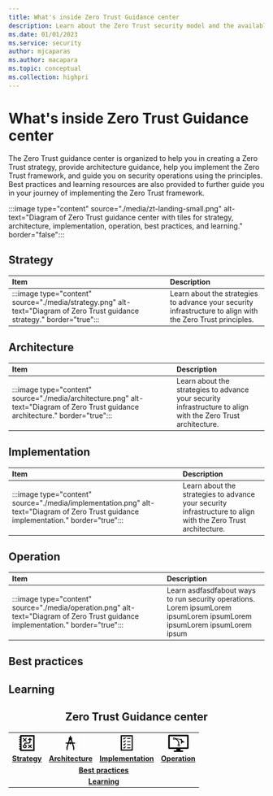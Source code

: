```yaml
---
title: What's inside Zero Trust Guidance center
description: Learn about the Zero Trust security model and the available resources  
ms.date: 01/01/2023
ms.service: security
author: mjcaparas
ms.author: macapara
ms.topic: conceptual
ms.collection: highpri
---
```


# What's inside Zero Trust Guidance center

The Zero Trust guidance center is organized to help you in creating a Zero Trust strategy, provide architecture guidance, help you implement the Zero Trust framework, and guide you on security operations using the principles. Best practices and learning resources are also provided to further guide you in your journey of implementing the Zero Trust framework. 


	
:::image type="content" source="./media/zt-landing-small.png" alt-text="Diagram of Zero Trust guidance center with tiles for strategy, architecture, implementation, operation, best practices, and learning." border="false":::


## Strategy


Item | Description
:---|:---
:::image type="content" source="./media/strategy.png" alt-text="Diagram of Zero Trust guidance strategy." border="true"::: | Learn about the strategies to advance your security infrastructure to align with the Zero Trust principles. 


## Architecture

Item | Description
:---|:---
:::image type="content" source="./media/architecture.png" alt-text="Diagram of Zero Trust guidance architecture." border="true"::: | Learn about the strategies to advance your security infrastructure to align with the Zero Trust architecture. 


## Implementation




Item | Description
:---|:---
:::image type="content" source="./media/implementation.png" alt-text="Diagram of Zero Trust guidance implementation." border="true"::: | Learn about the strategies to advance your security infrastructure to align with the Zero Trust architecture.

## Operation


Item | Description
:---|:---
:::image type="content" source="./media/operation.png" alt-text="Diagram of Zero Trust guidance implementation." border="true"::: | Learn asdfasdfabout ways to run security operations. Lorem ipsumLorem ipsumLorem ipsumLorem ipsumLorem ipsumLorem ipsum


## Best practices





## Learning



<center><h2>Zero Trust Guidance center</center></h2>
<table>
<tr>
<td><a href="#strategy"><center><img src="./media/strategy-icons.png" alt="Strategy"> <br><b> Strategy</b></center></a></td>
<td><a href="#architecture"><center><img src="./media/archi-icons.png" alt="architecture"><br><b>Architecture</b></center></a></td>
<td><center><a href="#implementation"><img src="./media/implementation-icons.png" alt="implementation"><br> <b>Implementation</b></a></center></td>
<td><center><a href="#operation"><img src="./media/operation-icons.png" alt="Operation"><br> <b>Operation</b></a></center></td>
</tr>
<tr>
<td colspan="7">
<a href="#best-practices"><center><b>Best practices</a></b></center></td>
</tr>
<tr>
<td colspan="7"><a href="#learning"><center><b>Learning</a></center></b></td>
</tr>
</table>
<br>


